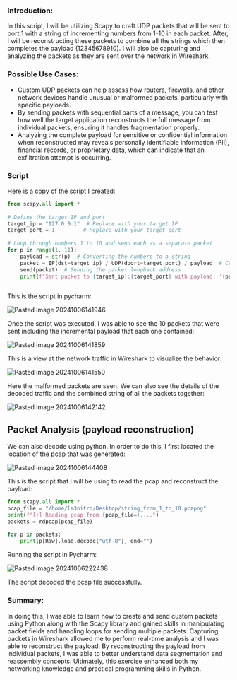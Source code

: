 ### Introduction:

In this script, I will be utilizing Scapy to craft UDP packets that will be sent to port 1 with a string of incrementing numbers from 1-10 in each packet. After, I will be reconstructing these packets to combine all the strings which then completes the payload (12345678910). I will also be capturing and analyzing the packets as they are sent over the network in Wireshark. 

### Possible Use Cases:

+ Custom UDP packets can help assess how routers, firewalls, and other network devices handle unusual or malformed packets, particularly with specific payloads.
+ By sending packets with sequential parts of a message, you can test how well the target application reconstructs the full message from individual packets, ensuring it handles fragmentation properly.
+ Analyzing the complete payload for sensitive or confidential information when reconstructed may reveals personally identifiable information (PII), financial records, or proprietary data, which can indicate that an exfiltration attempt is occurring.

### Script

Here is a copy of the script I created:
```python
from scapy.all import *  
  
# Define the target IP and port  
target_ip = "127.0.0.1"  # Replace with your target IP  
target_port = 1         # Replace with your target port  
  
# Loop through numbers 1 to 10 and send each as a separate packet  
for p in range(1, 11):  
    payload = str(p)  # Converting the numbers to a string  
    packet = IP(dst=target_ip) / UDP(dport=target_port) / payload  # Creating the packet  
    send(packet)  # Sending the packet loopback address  
    print(f"Sent packet to {target_ip}:{target_port} with payload: '{payload}'")
    
```

This is the script in pycharm:

![Pasted image 20241006141946](https://github.com/user-attachments/assets/e5fc8065-6463-4105-a3aa-9b5de7cac09a)

Once the script was executed, I was able to see the 10 packets that were sent including the incremental payload that each one contained:

![Pasted image 20241006141859](https://github.com/user-attachments/assets/8dc7bd99-fb98-4e9d-a1a6-469d80e4be38)

This is a view at the network traffic in Wireshark to visualize the behavior:

![Pasted image 20241006141550](https://github.com/user-attachments/assets/71b5968e-2f09-45ab-888c-470fe3897e25)

Here the malformed packets are seen. We can also see the details of the decoded traffic and the combined string of all the packets together:

![Pasted image 20241006142142](https://github.com/user-attachments/assets/7395ac52-f7c6-419d-bacd-c62811cf39d9)

## Packet Analysis (payload reconstruction)

We can also decode using python. In order to do this, I first located the location of the pcap that was generated:

![Pasted image 20241006144408](https://github.com/user-attachments/assets/1894d96d-09ae-4b5e-98aa-2c46ae401fa0)

This is the script that I will be using to read the pcap and reconstruct the payload:

```python
from scapy.all import *  
pcap_file = "/home/lm3nitro/Desktop/string_from_1_to_10.pcapng"  
print(f"[+] Reading pcap from {pcap_file=}....")  
packets = rdpcap(pcap_file)  
  
for p in packets:  
    print(p[Raw].load.decode("utf-8"), end="")
```

Running the script in Pycharm:

![Pasted image 20241006222438](https://github.com/user-attachments/assets/39177fff-8a51-418e-a027-cce91a95115a)

The script decoded the pcap file successfully.

### Summary:

In doing this, I was able to learn how to create and send custom packets using Python along with the Scapy library and gained skills in manipulating packet fields and handling loops for sending multiple packets. Capturing packets in Wireshark allowed me to perform real-time analysis and I was able to reconstruct the payload. By reconstructing the payload from individual packets, I was able to better understand data segmentation and reassembly concepts. Ultimately, this exercise enhanced both my networking knowledge and practical programming skills in Python.

